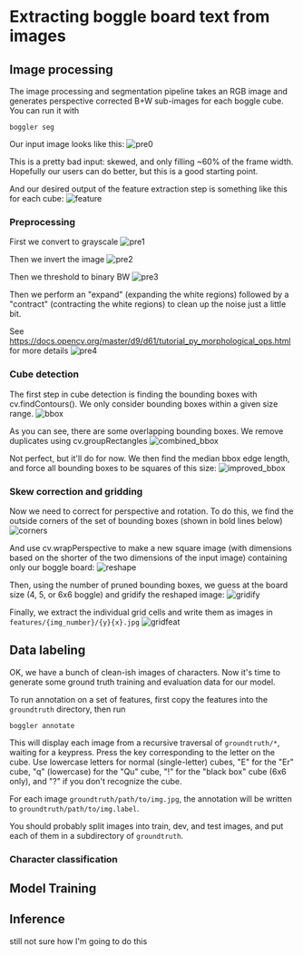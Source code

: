 # Extracting boggle board text from images

## Image processing

The image processing and segmentation pipeline takes an RGB image and generates
perspective corrected B+W sub-images for each boggle cube. You can run it with

    boggler seg

Our input image looks like this:
![pre0](static/img/orig.jpg?raw=true)

This is a pretty bad input: skewed, and only filling ~60% of the frame width. Hopefully our 
users can do better, but this is a good starting point.

And our desired output of the feature extraction step is something like this for each cube:
![feature](static/img/feature.jpg?raw=true)

### Preprocessing

First we convert to grayscale
![pre1](static/img/pre01.jpg?raw=true)

Then we invert the image
![pre2](static/img/pre02.jpg?raw=true)

Then we threshold to binary BW
![pre3](static/img/pre03.jpg?raw=true)

Then we perform an "expand" (expanding the white regions) followed by a "contract" (contracting
the white regions) to clean up the noise just a little bit. 

See https://docs.opencv.org/master/d9/d61/tutorial_py_morphological_ops.html for more details
![pre4](static/img/pre04.jpg?raw=true)

### Cube detection

The first step in cube detection is finding the bounding boxes with cv.findContours(). We only consider
bounding boxes within a given size range.
![bbox](static/img/000_00_bbox.jpg)

As you can see, there are some overlapping bounding boxes. We remove duplicates using cv.groupRectangles
![combined_bbox](static/img/000_02_combine_overlapping_bbox.jpg)

Not perfect, but it'll do for now. We then find the median bbox edge length, and force all bounding boxes
to be squares of this size:
![improved_bbox](static/img/000_03_improve_bbox.jpg)

### Skew correction and gridding

Now we need to correct for perspective and rotation. To do this, we find the outside corners of the
set of bounding boxes (shown in bold lines below)
![corners](static/img/corners00.jpg)

And use cv.wrapPerspective to make a new square image (with dimensions based on the shorter of the two 
dimensions of the input image) containing only our boggle board:
![reshape](static/img/000_04_reshape_from_bbox_bounds.jpg)

Then, using the number of pruned bounding boxes, we guess at the board size (4, 5, or 6x6 boggle)
 and gridify the reshaped image:
![gridify](static/img/000_05_gridify.jpg)

Finally, we extract the individual grid cells and write them as images in `features/{img_number}/{y}{x}.jpg`
![gridfeat](static/img/gridfeat.jpg)

## Data labeling

OK, we have a bunch of clean-ish images of characters. Now it's time to generate some ground truth
training and evaluation data for our model.

To run annotation on a set of features, first copy the features into the `groundtruth` directory, then run

    boggler annotate

This will display each image from a recursive traversal of `groundtruth/*`, waiting for a keypress. Press the key corresponding to the
letter on the cube. Use lowercase letters for normal (single-letter) cubes, "E" for the "Er" cube,
"q" (lowercase) for the "Qu" cube, "!" for the "black box" cube (6x6 only), and "?" if you don't recognize 
the cube.

For each image `groundtruth/path/to/img.jpg`, the annotation will be written to `groundtruth/path/to/img.label`.

You should probably split images into train, dev, and test images, and put each of them in a subdirectory
of `groundtruth`.



### Character classification

## Model Training

## Inference

still not sure how I'm going to do this 